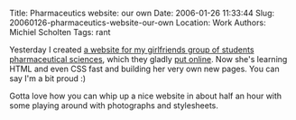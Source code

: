 Title: Pharmaceutics website: our own
Date: 2006-01-26 11:33:44
Slug: 20060126-pharmaceutics-website-our-own
Location: Work
Authors: Michiel Scholten
Tags: rant

<p>Yesterday I created <a href="/projects/apotheek/">a website for my girlfriends group of students pharmaceutical sciences</a>, which they gladly <a href="http://www.pharm.uu.nl/rijnstede/apodeuithof/">put online</a>. Now she's learning HTML and even CSS fast and building her very own new pages. You can say I'm a bit proud :)</p>

<p>Gotta love how you can whip up a nice website in about half an hour with some playing around with photographs and stylesheets.</p>